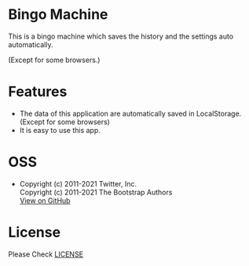 # Bingo Machine
This is a bingo machine which saves the history and the settings auto automatically.

(Except for some browsers.)
# Features
- The data of this application are automatically saved in LocalStorage. (Except for some browsers)
- It is easy to use this app.
# OSS
- Copyright (c) 2011-2021 Twitter, Inc.
<br>Copyright (c) 2011-2021 The Bootstrap Authors
<br>[View on GitHub](https://github.com/twbs/bootstrap)
# License
Please Check [LICENSE](LICENSE)
